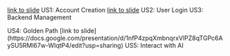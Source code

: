 [link to slide](https://docs.google.com/presentation/d/1jCbifwibBB9v97nm470BEsmlPw0rUuv7vvRDxefZ7p0/edit?usp=sharing) US1: Account Creation
[link to slide](https://docs.google.com/presentation/d/1qyKC1Z3HYVTOacKzreu1-4VOo89A2SoztevtbDIFkUM/edit?usp=sharing) US2: User Login
[<link to template slide>](https://docs.google.com/presentation/d/1zYtoicZOrmCvesAQ5hKDGA2m2LGAuiTCBzNQ3YuTO3o/edit?usp=sharing) US3: Backend Management
<link to template slide> US4: Golden Path
[link to slide](https://docs.google.com/presentation/d/1nfP4zpqXmbnqrxVlPZ8qTGPc6AySU5RMl67w-WIqtP4/edit?usp=sharing) US5: Interact with AI
